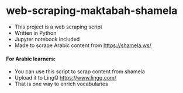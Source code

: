 # web-scraping-maktabah-shamela
- This project is a web scraping script
- Written in Python
- Jupyter notebook included
- Made to scrape Arabic content from https://shamela.ws/

#### For Arabic learners:
- You can use this script to scrap content from shamela
- Upload it to LingQ https://www.lingq.com/
- That is one way to enrich vocabularies
